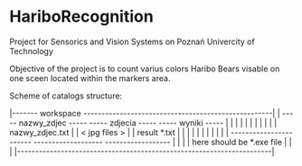 # HariboRecognition
Project for Sensorics and Vision Systems on Poznań Univercity of Technology

Objective of the project is to count varius colors Haribo Bears visable on one sceen located within the markers area.

Scheme of catalogs structure:

 |------- workspace ----------------------------------------------------|
 |  ----- nazwy_zdjec -----   ----- zdjecia -----   ----- wyniki -----  |
 |  |                     |   |                 |   |                |  |
 |  |   nazwy_zdjec.txt   |   |  < jpg files >  |   |  result *.txt  |  |
 |  |                     |   |                 |   |                |  |
 |  -----------------------   -------------------   ------------------  |
 |                                                                      |
 | here should be *.exe file                                            |
 |                                                                      |
 |----------------------------------------------------------------------|
